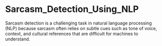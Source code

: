 # Sarcasm_Detection_Using_NLP
 Sarcasm detection is a challenging task in natural language processing (NLP) because sarcasm often relies on subtle cues such as tone of voice, context, and cultural references that are difficult for machines to understand.
